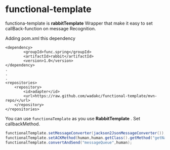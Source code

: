 # functional-template

functiona-template is __rabbitTemplate__ Wrapper that make it easy to set callBack-function on message Recognition.

Adding pom.xml this dependency 
```
<dependency>
		<groupId>func.spring</groupId>
		<artifactId>rabbit</artifactId>
		<version>1.0</version>
</dependency>
.
.
.
<repositories>
	<repository>
		<id>adapter</id>
		<url>https://raw.github.com/wadakc/functional-template/mvn-repo/</url>
	</repository>
</repositories>
```


You can use `functionaTemplate` as you use __RabbitTemplate__ . 
Set callbackMethod.

```java
functionalTemplate.setMessageConverter(jackson2JsonMessageConverter());
functionalTemplate.setACKMethod(human,human.getClass().getMethod("getName"));
functionalTemplate.convertAndSend("messageQueue",human);
```
